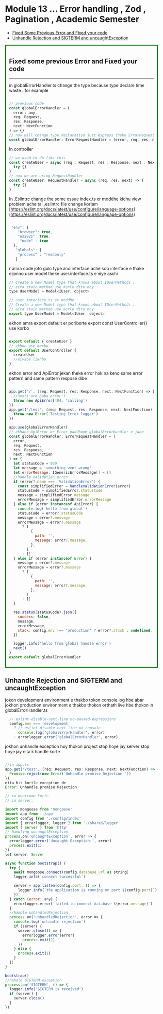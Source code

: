 # Module 13 ... Error handling , Zod , Pagination , Academic Semester
* [Fixed Some Previous Error and Fixed your code](#fixed-some-previous-error-and-fixed-your-code)
* [Unhandle Rejection and SIGTERM and uncaughtException](#unhandle-rejection-and-sigterm-and-uncaughtexception)


<div style="border: 3px solid green; padding: 10px;">

## Fixed some previous Error and Fixed your code
---
in globalErrorHandler.ts change the type 
because type declare time waste . 
for example

```js

// previous code 
const globalErrorHandler = (
  error: any,
  req: Request,
  res: Response,
  next: NextFunction
) => {}
// now will change type declaration just express theke ErrorRequestHandler niye asa
const globalErrorHandler: ErrorRequestHandler = (error, req, res, next) => {}

```

In controller 

```js
// we used to do like this
const createUser = async (req : Request, res : Response, next : NextFunction) => {
  try {}
}
// now we are using RequestHandler 
const createUser: RequestHandler = async (req, res, next) => {
  try {}
}

```

In .Eslintrc change the some essue
index.ts er moddhe kichu view problem ache 
tai .eslintrc file change korlam
[https://eslint.org/docs/latest/use/configure/language-options](https://eslint.org/docs/latest/use/configure/language-options)

```js

 "env": {
    "browser": true,
    "es2021": true,
     "node" : true
  },
   "globals": {
    "process" : "readonly"
   }

``` 
r amra code joto gulo type and interface ache sob interface e thake 
eijonno user.model theke user.interface.ts e niye aschi
```js
// Create a new Model type that knows about IUserMethods .
// eita staic method use korle dite hoy
type UserModel = Model<IUser, object>

// user.interface.ts er moddhe 
// Create a new Model type that knows about IUserMethods .
// eita staic method use korle dite hoy
export type UserModel = Model<IUser, object>

```
ekhon amra export default er poriborte export const UserController{} use korbo
```js

export default { createUser }
// ekhon use korbo 
export default UserController {
  createUser 
  //eivabe likhbo
}

```
ekhon error and ApiError jekan theke error hok na keno same error pattern 
and same pattern respose dibe

```js

app.get('/', (req: Request, res: Response, next: NextFunction) => {
  //next('ore baba error')
  throw new ApiError(404, 'calling')
})
app.get('/test', (req: Request, res: Response, next: NextFunction) => {
  throw new Error('Testing Error logger')
})

app.use(globalErrorHandler)
// ekhane ApiError or Error maddhome globalErrorHandler e jabe
const globalErrorHandler: ErrorRequestHandler = (
  error,
  req: Request,
  res: Response,
  next: NextFunction
) => {
  let statusCode = 500
  let message = 'something went wrong'
  let errorMessage: IGenericErrorMessage[] = []
  //handle validation error
  if (error?.name === 'ValidationError') {
    const simplifiedError = handleValidationError(error)
    statusCode = simplifiedError.statusCode
    message = simplifiedError.message
    errorMessage = simplifiedError.errorMessage
  } else if (error instanceof ApiError) {
    console.log('hello from global')
    statusCode = error?.statusCode
    message = error?.message
    errorMessage = error?.message
      ? [
          {
            path: '',
            message: error?.message,
          },
        ]
      : []
  } else if (error instanceof Error) {
    message = error?.message
    errorMessage = error?.message
      ? [
          {
            path: '',
            message: error?.message,
          },
        ]
      : []
  }

  res.status(statusCode).json({
    success: false,
    message,
    errorMessage,
    stack: config.env !== 'production' ? error?.stack : undefined,
  })

  logger.info('hello from global handle error')
  next()
}
export default globalErrorHandler

```

</div>

<div>

## Unhandle Rejection and SIGTERM and uncaughtException
jokon development environment e thakbo tokon console.log hbe 
abar jokhon production environment e thakbo thokon orthath live hbe thokon 
in globalErrorHandler.ts
```js
  // eslint-disable-next-line no-unused-expressions
  config.env === 'development'
    ? // eslint-disable-next-line no-console
      console.log('globalErrorHandler', error)
    : errorlogger.error('globalErrorHandler', error)
```
jokhon unhandle exception hoy thokon project stop hoye jay server stop hoye jay
eita k handle korte 
```js

//in app.ts
app.get('/test', (req: Request, res: Response, next: NextFunction) => {
  Promise.reject(new Error('Unhandle promise Rejection '))
})
eita hit kortle exception de
Error: Unhandle promise Rejection 

// to overcome korte 
// in server.

import mongoose from 'mongoose'
import app from './app'
import config from './config/index'
import { errorlogger, logger } from './shared/logger'
import { Server } from 'http'
// handling uncaughtException 
process.on('uncaughtException', error => {
  errorlogger.error('Uncaught Exception:', error)
  process.exit(1)
})
let server: Server

async function bootstrap() {
  try {
    await mongoose.connect(config.database_url as string)
    logger.info('connect successful')

    server = app.listen(config.port, () => {
      logger.info(`the application is running on port ${config.port}`)
    })
  } catch (error: any) {
    errorlogger.error(`failed to connect database ${error.message}`)
  }
  //handle unhandledRejection
  process.on('unhandledRejection', error => {
    console.log('unhandle rejection')
    if (server) {
      server.close(() => {
        errorlogger.error(error)
        process.exit(1)
      })
    } else {
      process.exit(1)
    }
  })
}

bootstrap()
//handle SIGTERM exception
process.on('SIGTERM', () => {
  logger.info('SIGTERM is received')
  if (server) {
    server.close()
  }
})
```

</div>






